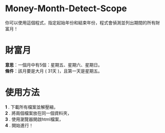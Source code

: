 # Money-Month-Detect-Scope

你可以使用這個程式，指定起始年份和結束年份，程式會偵測並列出期間的所有財富月！ 

# 財富月
**意思**：一個月中有5個：星期五、星期六、星期日。  
**條件**：該月要是大月 ( 31天 )，且第一天是星期五。

# 使用方法
**1** . 下載所有檔案並解壓縮，  
**2** . 將兩個檔案放在同一個資料夾，  
**3** . 使用瀏覽器開啟html檔案，  
**4** . 開始進行！
